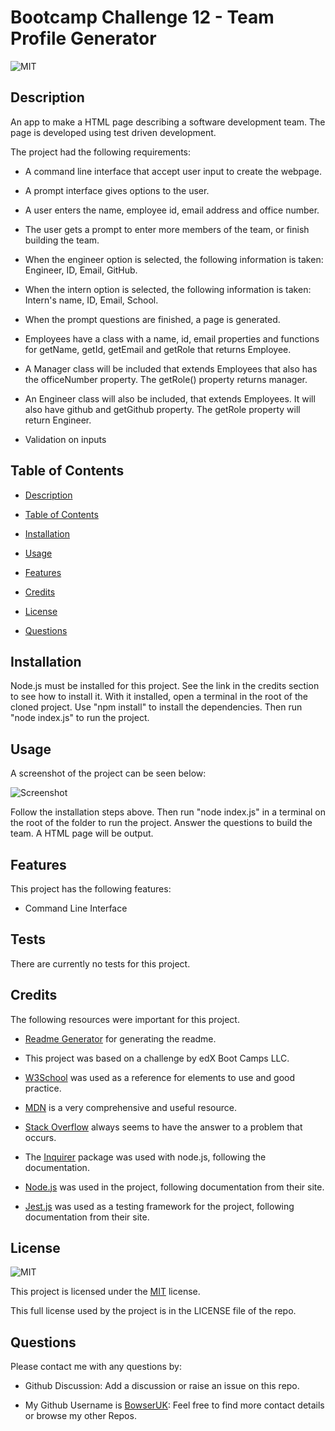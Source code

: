 # Bootcamp Challenge 12 - Team Profile Generator

![MIT](https://img.shields.io/badge/License-MIT-brightgreen.svg)

## Description

An app to make a HTML page describing a software development team. The page is developed using test driven development.

The project had the following requirements:

- A command line interface that accept user input to create the webpage.

- A prompt interface gives options to the user.

- A user enters the name, employee id, email address and office number.

- The user gets a prompt to enter more members of the team, or finish building the team.

- When the engineer option is selected, the following information is taken: Engineer, ID, Email, GitHub.

- When the intern option is selected, the following information is taken: Intern's name, ID, Email, School.

- When the prompt questions are finished, a page is generated.

- Employees have a class with a name, id, email properties and functions for getName, getId, getEmail and getRole that returns Employee.

- A Manager class will be included that extends Employees that also has the officeNumber property. The getRole() property returns manager.

- An Engineer class will also be included, that extends Employees. It will also have github and getGithub property. The getRole property will return Engineer.

- Validation on inputs

## Table of Contents

- [Description](#description)

- [Table of Contents](#table-of-contents)

- [Installation](#installation)

- [Usage](#usage)

- [Features](#features)

- [Credits](#credits)

- [License](#license)

- [Questions](#questions)

## Installation

Node.js must be installed for this project. See the link in the credits section to see how to install it. With it installed, open a terminal in the root of the cloned project. Use "npm install"  to install the dependencies. Then run "node index.js" to run the project.

## Usage

A screenshot of the project can be seen below:

![Screenshot](.assets/images/screenshot.png)

Follow the installation steps above. Then run "node index.js" in a terminal on the root of the folder to run the project. Answer the questions to build the team. A HTML page will be output.

## Features

This project has the following features:

- Command Line Interface

## Tests

There are currently no tests for this project.

## Credits

The following resources were important for this project.

- [Readme Generator](https://github.com/bowseruk/readme-generator-nodejs) for generating the readme.

- This project was based on a challenge by edX Boot Camps LLC.

- [W3School](https://www.w3schools.com/) was used as a reference for elements to use and good practice.

- [MDN](https://developer.mozilla.org/en-US/) is a very comprehensive and useful resource.

- [Stack Overflow](https://stackoverflow.com/) always seems to have the answer to a problem that occurs.

- The [Inquirer](https://www.npmjs.com/package/inquirer) package was used with node.js, following the documentation.

- [Node.js](https://nodejs.org/) was used in the project, following documentation from their site.

- [Jest.js](https://jestjs.io/) was used as a testing framework for the project, following documentation from their site.

## License

![MIT](https://img.shields.io/badge/License-MIT-brightgreen.svg)

This project is licensed under the [MIT](https://opensource.org/licenses/MIT) license.

This full license used by the project is in the LICENSE file of the repo.

## Questions

Please contact me with any questions by:

- Github Discussion: Add a discussion or raise an issue on this repo.

- My Github Username is [BowserUK](https://github.com/bowseruk): Feel free to find more contact details or browse my other Repos.
